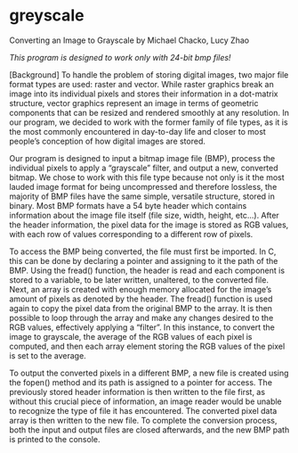 # greyscale
Converting an Image to Grayscale
by Michael Chacko, Lucy Zhao

*This program is designed to work only with 24-bit bmp files!*

[Background] To handle the problem of storing digital images, two major file format types are used: raster and vector. While raster graphics break an image into its individual pixels and stores their information in a dot-matrix structure, vector graphics represent an image in terms of geometric components that can be resized and rendered smoothly at any resolution. In our program, we decided to work with the former family of file types, as it is the most commonly encountered in day-to-day life and closer to most people’s conception of how digital images are stored.

Our program is designed to input a bitmap image file (BMP), process the individual pixels to apply a “grayscale” filter, and output a new, converted bitmap. We chose to work with this file type because not only is it the most lauded image format for being uncompressed and therefore lossless, the majority of BMP files have the same simple, versatile structure, stored in binary. Most BMP formats have a 54 byte header which contains information about the image file itself (file size, width, height, etc...). After the header information, the pixel data for the image is stored as RGB values, with each row of values corresponding to a different row of pixels.

To access the BMP being converted, the file must first be imported. In C, this can be done by declaring a pointer and assigning to it the path of the BMP. Using the fread() function, the header is read and each component is stored to a variable, to be later written, unaltered, to the converted file. Next, an array is created with enough memory allocated for the image’s amount of pixels as denoted by the header. The fread() function is used again to copy the pixel data from the original BMP to the array. It is then possible to loop through the array and make any changes desired to the RGB values, effectively applying a “filter”. In this instance, to convert the image to grayscale, the average of the RGB values of each pixel is computed, and then each array element storing the RGB values of the pixel is set to the average.

To output the converted pixels in a different BMP, a new file is created using the fopen() method and its path is assigned to a pointer for access. The previously stored header information is then written to the file first, as without this crucial piece of information, an image reader would be unable to recognize the type of file it has encountered. The converted pixel data array is then written to the new file. To complete the conversion process, both the input and output files are closed afterwards, and the new BMP path is printed to the console.
